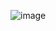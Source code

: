 ![image](https://user-images.githubusercontent.com/120296952/219329149-5eaf43ed-6d96-473a-8a7c-205d058e0a6f.png)
